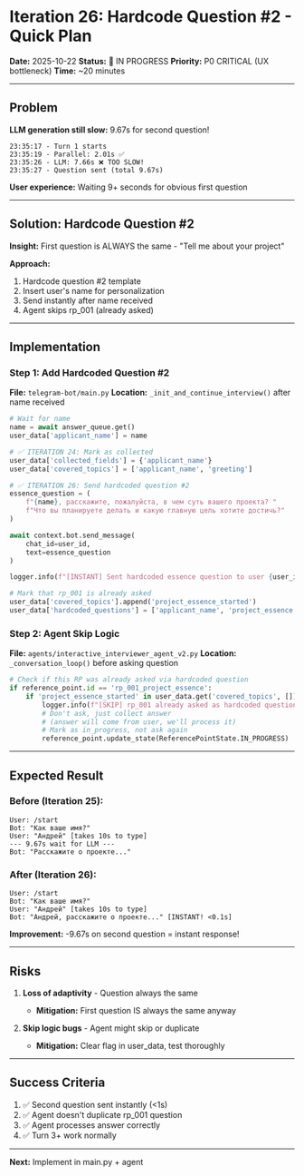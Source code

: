 # Iteration 26: Hardcode Question #2 - Quick Plan

**Date:** 2025-10-22
**Status:** 🔄 IN PROGRESS
**Priority:** P0 CRITICAL (UX bottleneck)
**Time:** ~20 minutes

---

## Problem

**LLM generation still slow:** 9.67s for second question!

```
23:35:17 - Turn 1 starts
23:35:19 - Parallel: 2.01s ✅
23:35:26 - LLM: 7.66s ❌ TOO SLOW!
23:35:27 - Question sent (total 9.67s)
```

**User experience:** Waiting 9+ seconds for obvious first question

---

## Solution: Hardcode Question #2

**Insight:** First question is ALWAYS the same - "Tell me about your project"

**Approach:**
1. Hardcode question #2 template
2. Insert user's name for personalization
3. Send instantly after name received
4. Agent skips rp_001 (already asked)

---

## Implementation

### Step 1: Add Hardcoded Question #2

**File:** `telegram-bot/main.py`
**Location:** `_init_and_continue_interview()` after name received

```python
# Wait for name
name = await answer_queue.get()
user_data['applicant_name'] = name

# ✅ ITERATION 24: Mark as collected
user_data['collected_fields'] = {'applicant_name'}
user_data['covered_topics'] = ['applicant_name', 'greeting']

# ✅ ITERATION 26: Send hardcoded question #2
essence_question = (
    f"{name}, расскажите, пожалуйста, в чем суть вашего проекта? "
    f"Что вы планируете делать и какую главную цель хотите достичь?"
)

await context.bot.send_message(
    chat_id=user_id,
    text=essence_question
)

logger.info(f"[INSTANT] Sent hardcoded essence question to user {user_id}")

# Mark that rp_001 is already asked
user_data['covered_topics'].append('project_essence_started')
user_data['hardcoded_questions'] = ['applicant_name', 'project_essence']
```

### Step 2: Agent Skip Logic

**File:** `agents/interactive_interviewer_agent_v2.py`
**Location:** `_conversation_loop()` before asking question

```python
# Check if this RP was already asked via hardcoded question
if reference_point.id == 'rp_001_project_essence':
    if 'project_essence_started' in user_data.get('covered_topics', []):
        logger.info(f"[SKIP] rp_001 already asked as hardcoded question")
        # Don't ask, just collect answer
        # (answer will come from user, we'll process it)
        # Mark as in_progress, not ask again
        reference_point.update_state(ReferencePointState.IN_PROGRESS)
```

---

## Expected Result

### Before (Iteration 25):
```
User: /start
Bot: "Как ваше имя?"
User: "Андрей" [takes 10s to type]
--- 9.67s wait for LLM ---
Bot: "Расскажите о проекте..."
```

### After (Iteration 26):
```
User: /start
Bot: "Как ваше имя?"
User: "Андрей" [takes 10s to type]
Bot: "Андрей, расскажите о проекте..." [INSTANT! <0.1s]
```

**Improvement:** -9.67s on second question = instant response!

---

## Risks

1. **Loss of adaptivity** - Question always the same
   - **Mitigation:** First question IS always the same anyway

2. **Skip logic bugs** - Agent might skip or duplicate
   - **Mitigation:** Clear flag in user_data, test thoroughly

---

## Success Criteria

1. ✅ Second question sent instantly (<1s)
2. ✅ Agent doesn't duplicate rp_001 question
3. ✅ Agent processes answer correctly
4. ✅ Turn 3+ work normally

---

**Next:** Implement in main.py + agent
